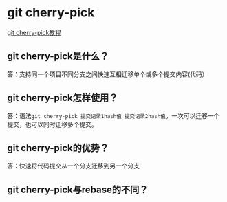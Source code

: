 # git cherry-pick

[git cherry-pick教程](http://www.ruanyifeng.com/blog/2020/04/git-cherry-pick.html)

## git cherry-pick是什么？
答：支持同一个项目不同分支之间快速互相迁移单个或多个提交内容(代码）

## git cherry-pick怎样使用？
答：语法`git cherry-pick 提交记录1hash值 提交记录2hash值`。一次可以迁移一个提交，也可以同时迁移多个提交。

## git cherry-pick的优势？
答：快速将代码提交从一个分支迁移到另一个分支

## git cherry-pick与rebase的不同？
